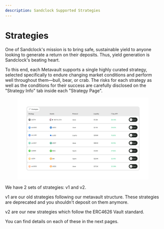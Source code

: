 ```yaml
---
description: Sandclock Supported Strategies
---
```


# Strategies

One of Sandclock's mission is to bring safe, sustainable yield to anyone looking to generate a return on their deposits. Thus, yield generation is Sandclock's beating heart.

To this end, each Metavault supports a single highly curated strategy, selected specifically to endure changing market conditions and perform well throughout them—bull, bear, or crab. The risks for each strategy as well as the conditions for their success are carefully disclosed on the "Strategy Info" tab inside each "Strategy Page".

<figure><img src="../.gitbook/assets/Frame 10124885 (1).jpg" alt=""><figcaption></figcaption></figure>

We have 2 sets of strategies: v1 and v2.

v1 are our old strategies following our metavault structure. These strategies are deprecated and you shouldn't deposit on them anymore.

v2 are our new strategies which follow the ERC4626 Vault standard.

You can find details on each of these in the next pages.

